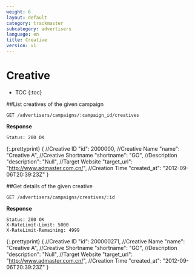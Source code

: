 ```yaml
---
weight: 6
layout: default
category: trackmaster
subcategory: advertisers
language: en
title: Creative
version: v1
---
```


# Creative

* TOC
{:toc}

##List creatives of the given campaign

    GET /advertisers/campaigns/:campaign_id/creatives

**Response**

    Status: 200 OK

{:.prettyprint}
	{
        //Creative ID
        "id": 2000000,
        //Creative Name
        "name": "Creative A",
        //Creative Shortname
        "shortname": "GO",
        //Description
        "description": "Null",
        //Target Website
        "target_url": "http://www.admaster.com.cn/",
        //Creation Time
        "created_at": "2012-09-06T20:39:23Z"
	}


##Get details of the given creative

    GET /advertisers/campaigns/creatives/:id

**Response**

    Status: 200 OK
    X-RateLimit-Limit: 5000
    X-RateLimit-Remaining: 4999

{:.prettyprint}
    {
        //Creative ID
        "id": 200000271,
        //Creative Name
        "name": "Creative A",
        //Creative Shortname
        "shortname": "GO",
        //Description
        "description": "Null",
        //Target Website
        "target_url": "http://www.admaster.com.cn/",
        //Creation Time
        "created_at": "2012-09-06T20:39:23Z"
    }
